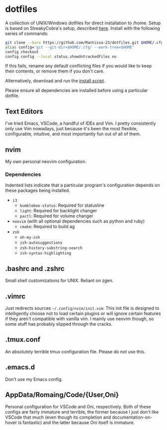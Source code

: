 # dotfiles

A collection of UNIX/Windows dotfiles for direct installation to /home. Setup is based on StreakyCobra's setup, described [here](https://developer.atlassian.com/blog/2016/02/best-way-to-store-dotfiles-git-bare-repo/). Install with the following series of commands:

```bash
git clone --bare https://github.com/Mantissa-23/dotfiles.git $HOME/.cfg
alias config='git --git-dir=$HOME/.cfg/ --work-tree=$HOME'
config checkout
config config --local status.showUntrackedFiles no
```

If this fails, rename any default conflicting files if you would like to keep their contents, or remove them if you don't care.

Alternatively, download and run the [install script](https://github.com/Mantissa-23/dotfiles/blob/master/install.sh).

Please ensure all dependencies are installed before using a particular dotfile.

## Text Editors

I've tried Emacs, VSCode, a handful of IDEs and Vim. I pretty consistently only use Vim nowadays, just because it's been the most flexible, configurable, intuitive, and most importantly fun out of all of them.

## nvim

My own personal neovim configuration.

### Dependencies

Indented lists indicate that a particular program's configuration depends on these packages being installed.
- `i3`
  - `bumblebee-status`: Required for statusline
  - `light`: Required for backlight changer
  - `pactl`: Required for volume changer
- `neovim` (with all optional dependencies such as python and ruby)
  - `cmake`: Required to build ag
- `zsh`
  - `oh-my-zsh`
  - `zsh-autosuggestions`
  - `zsh-history-substring-search`
  - `zsh-syntax-highlighting`

## .bashrc and .zshrc

Small shell customizations for UNIX. Reliant on zgen.

## .vimrc

Just redirects sources `~/.config/nvim/init.vim`. This init file is designed to intelligently choose not to load certain plugins or will ignore certain features if they aren't compatible with vanilla vim. I mainly use neovim though, so some stuff has probably slipped through the cracks.

## .tmux.conf

An absolutely terrible tmux configuration file. Please do not use this.

## .emacs.d

Don't use my Emacs config.

## AppData/Romaing/Code/{User,Oni}

Personal configuration for VSCode and Oni, respectively. Both of these configs are fairly immature and terrible, the former because I just don't like VSCode that much (even though its completion and documentation-on-hover is fantastic) and the latter because Oni itself is immature.
